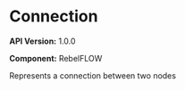 # Connection

**API Version:** 1.0.0

**Component:** RebelFLOW

Represents a connection between two nodes

